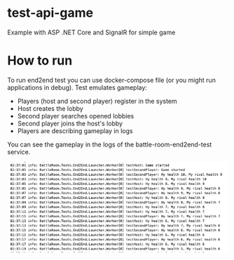 # test-api-game
Example with ASP .NET Core and SignalR for simple game

# How to run
To run end2end test you can use docker-compose file (or you might run applications in debug). 
Test emulates gameplay:
 - Players (host and second player) register in the system
 - Host creates the lobby
 - Second player searches opened lobbies
 - Second player joins the host's lobby
 - Players are describing gameplay in logs

You can see the gameplay in the logs of the battle-room-end2end-test service.

![img_1.png](img_1.png)